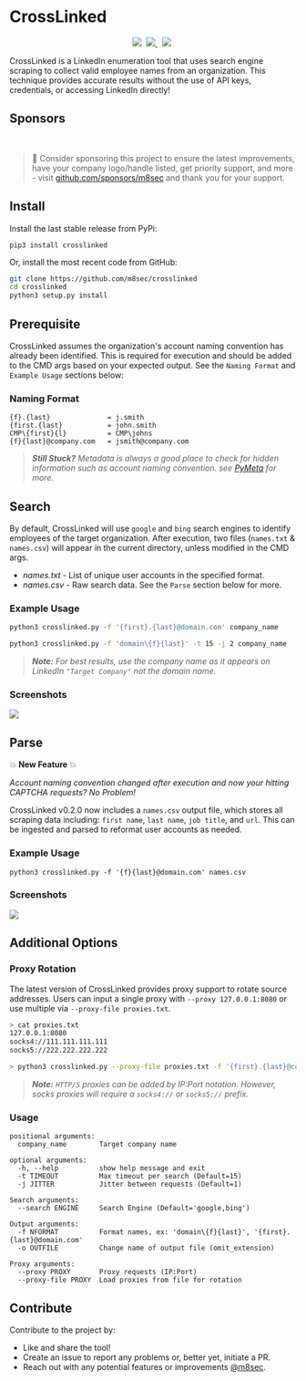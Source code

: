 # CrossLinked
<p align="center">
    <img src="https://img.shields.io/badge/License-GPL%20v3.0-green"/>&nbsp;
    <a href="https://www.twitter.com/m8sec">
        <img src="https://img.shields.io/badge/Twitter-@m8sec-gray?logo=twitter"/>
    </a>&nbsp;
    <img src="https://img.shields.io/badge/python-3.6%20|%203.7%20|%203.8%20|%203.9%20-blue.svg"/>&nbsp;
 </p>

CrossLinked is a LinkedIn enumeration tool that uses search engine scraping to collect valid employee names from an 
organization. This technique provides accurate results without the use of API keys, credentials, or accessing 
LinkedIn directly!

## Sponsors
<br>

> 🚩 Consider sponsoring this project to ensure the latest improvements, have your company logo/handle listed, get priority support, and more - visit [github.com/sponsors/m8sec](https://github.com/sponsors/m8sec) and thank you for your support. 

## Install
Install the last stable release from PyPi:
```commandline
pip3 install crosslinked
```
Or, install the most recent code from GitHub:
```bash
git clone https://github.com/m8sec/crosslinked
cd crosslinked
python3 setup.py install
```


## Prerequisite
CrossLinked assumes the organization's account naming convention has already been identified. This is required for execution and should be added to the CMD args based on your expected output. See the `Naming Format` and `Example Usage` sections below:

### Naming Format
```text
{f}.{last}              = j.smith
{first.{last}           = john.smith
CMP\{first}{l}          = CMP\johns
{f}{last}@company.com   = jsmith@company.com
```

> ***Still Stuck?** Metadata is always a good place to check for hidden information such as account naming convention. see [PyMeta](https://github.com/m8sec/pymeta) for more.*


## Search
By default, CrossLinked will use `google` and `bing` search engines to identify employees of the target organization. After execution, two files (`names.txt` & `names.csv`) will appear in the current directory, unless modified in the CMD args.

* *names.txt* - List of unique user accounts in the specified format.
* *names.csv* - Raw search data. See the `Parse` section below for more.


### Example Usage
```bash
python3 crosslinked.py -f '{first}.{last}@domain.com' company_name
```

```bash
python3 crosslinked.py -f 'domain\{f}{last}' -t 15 -j 2 company_name
```

> ***Note:** For best results, use the company name as it appears on LinkedIn `"Target Company"` not the domain name.*


### Screenshots
![](https://user-images.githubusercontent.com/13889819/190488899-0f4bea2d-6c31-422f-adce-b56f7be3d906.png)


## Parse
:boom: **New Feature** :boom:

*Account naming convention changed after execution and now your hitting CAPTCHA requests? No Problem!*

CrossLinked v0.2.0 now includes a `names.csv` output file, which stores all scraping data including: `first name`, `last name`, `job title`, and `url`. This can be ingested and parsed to reformat user accounts as needed.

### Example Usage
```
python3 crosslinked.py -f '{f}{last}@domain.com' names.csv
```

### Screenshots
![](https://user-images.githubusercontent.com/13889819/190494309-c6da8cdc-4312-4e53-a0bb-1fffbc9698e4.png)


## Additional Options
### Proxy Rotation
The latest version of CrossLinked provides proxy support to rotate source addresses. Users can input a single proxy with `--proxy 127.0.0.1:8080` or use multiple via `--proxy-file proxies.txt`.


```bash
> cat proxies.txt
127.0.0.1:8080
socks4://111.111.111.111
socks5://222.222.222.222

> python3 crosslinked.py --proxy-file proxies.txt -f '{first}.{last}@company.com' -t 10 "Company"
```

> ***Note:** `HTTP/S` proxies can be added by IP:Port notation. However, socks proxies will require a `socks4://` or `socks5://` prefix.*


### Usage
```
positional arguments:
  company_name        Target company name

optional arguments:
  -h, --help          show help message and exit
  -t TIMEOUT          Max timeout per search (Default=15)
  -j JITTER           Jitter between requests (Default=1)

Search arguments:
  --search ENGINE     Search Engine (Default='google,bing')

Output arguments:
  -f NFORMAT          Format names, ex: 'domain\{f}{last}', '{first}.{last}@domain.com'
  -o OUTFILE          Change name of output file (omit_extension)

Proxy arguments:
  --proxy PROXY       Proxy requests (IP:Port)
  --proxy-file PROXY  Load proxies from file for rotation
```


## Contribute
Contribute to the project by:
* Like and share the tool!
* Create an issue to report any problems or, better yet, initiate a PR.
* Reach out with any potential features or improvements [@m8sec](https://twitter.com/m8sec).
